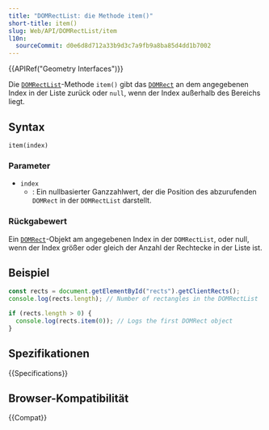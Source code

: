 ```yaml
---
title: "DOMRectList: die Methode item()"
short-title: item()
slug: Web/API/DOMRectList/item
l10n:
  sourceCommit: d0e6d8d712a33b9d3c7a9fb9a8ba85d4dd1b7002
---
```


{{APIRef("Geometry Interfaces")}}

Die [`DOMRectList`](/de/docs/Web/API/DOMRectList)-Methode
`item()` gibt das [`DOMRect`](/de/docs/Web/API/DOMRect) an dem angegebenen Index in der Liste zurück oder `null`, wenn der Index außerhalb des Bereichs liegt.

## Syntax

```js-nolint
item(index)
```

### Parameter

- `index`
  - : Ein nullbasierter Ganzzahlwert, der die Position des abzurufenden `DOMRect` in der `DOMRectList` darstellt.

### Rückgabewert

Ein [`DOMRect`](/de/docs/Web/API/DOMRect)-Objekt am angegebenen Index in der `DOMRectList`, oder null, wenn der Index größer oder gleich der Anzahl der Rechtecke in der Liste ist.

## Beispiel

```js
const rects = document.getElementById("rects").getClientRects();
console.log(rects.length); // Number of rectangles in the DOMRectList

if (rects.length > 0) {
  console.log(rects.item(0)); // Logs the first DOMRect object
}
```

## Spezifikationen

{{Specifications}}

## Browser-Kompatibilität

{{Compat}}
